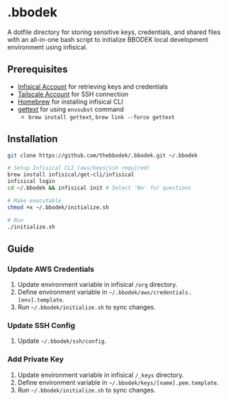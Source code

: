 # .bbodek
A dotfile directory for storing sensitive keys, credentials, and shared files with an all-in-one bash script to initialize BBODEK local development environment using infisical.

## Prerequisites
- [Infisical Account](https://infisical.com/) for retrieving keys and credentials
- [Tailscale Account](https://tailscale.com/) for SSH connection
- [Homebrew](https://brew.sh/) for installing infisical CLI
- [gettext](https://formulae.brew.sh/formula/gettext) for using `envsubst` command
  - `brew install gettext`, `brew link --force gettext`

## Installation
```bash
git clone https://github.com/thebbodek/.bbodek.git ~/.bbodek

# Setup Infisical CLI (aws/keys/ssh required)
brew install infisical/get-cli/infisical
infisical login
cd ~/.bbodek && infisical init # Select 'No' for questions

# Make executable
chmod +x ~/.bbodek/initialize.sh

# Run
./initialize.sh
```

## Guide
### Update AWS Credentials
1. Update environment variable in infisical `/org` directory.
2. Define environment variable in `~/.bbodek/aws/credentials.[env].template`.
3. Run `~/.bbodek/initialize.sh` to sync changes.

### Update SSH Config
1. Update `~/.bbodek/ssh/config`.

### Add Private Key
1. Update environment variable in infisical `/_keys` directory.
2. Define environment variable in `~/.bbodek/keys/[name].pem.template`.
3. Run `~/.bbodek/initialize.sh` to sync changes.
